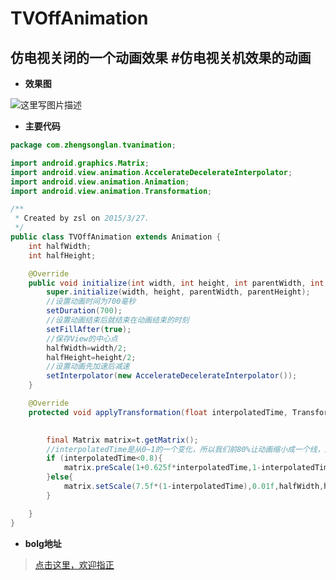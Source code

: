 # TVOffAnimation
仿电视关闭的一个动画效果
#仿电视关机效果的动画
---
- **效果图**

![这里写图片描述](https://github.com/yy1300326388/TVOffAnimation/blob/master/image/tvoffanimation.gif)

- **主要代码**
``` java
package com.zhengsonglan.tvanimation;

import android.graphics.Matrix;
import android.view.animation.AccelerateDecelerateInterpolator;
import android.view.animation.Animation;
import android.view.animation.Transformation;

/**
 * Created by zsl on 2015/3/27.
 */
public class TVOffAnimation extends Animation {
    int halfWidth;
    int halfHeight;

    @Override
    public void initialize(int width, int height, int parentWidth, int parentHeight) {
        super.initialize(width, height, parentWidth, parentHeight);
        //设置动画时间为700毫秒
        setDuration(700);
        //设置动画结束后就结束在动画结束的时刻
        setFillAfter(true);
        //保存View的中心点
        halfWidth=width/2;
        halfHeight=height/2;
        //设置动画先加速后减速
        setInterpolator(new AccelerateDecelerateInterpolator());
    }

    @Override
    protected void applyTransformation(float interpolatedTime, Transformation t) {

       
        final Matrix matrix=t.getMatrix();
        //interpolatedTime是从0~1的一个变化，所以我们前80%让动画缩小成一个线，后20%保持线的高度缩小线的宽度
        if (interpolatedTime<0.8){
            matrix.preScale(1+0.625f*interpolatedTime,1-interpolatedTime/0.8f+0.01f,halfWidth,halfHeight);
        }else{
            matrix.setScale(7.5f*(1-interpolatedTime),0.01f,halfWidth,halfHeight);
        }

    }
}

```
- **bolg地址**

>[点击这里，欢迎指正](http://blog.csdn.net/yy1300326388/article/details/44674219)

